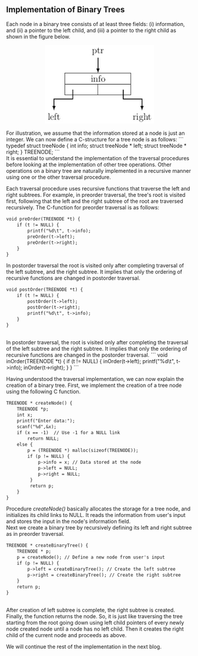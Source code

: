 ## Implementation of Binary Trees

Each node in a binary tree consists of at least three fields: (i) information, 
and (ii) a pointer to the left child, and (iii) a pointer to the right child
as shown in the figure below.   
<p align="center">
<img src="../images/nodeStruct.jpg">
</p>
For illustration, we assume that the information stored at a 
node is just an integer. We can now define a C-structure for a tree node is
as follows:
```
typedef struct treeNode {
    int info;
    struct treeNode * left;
    struct treeNode * right;
} TREENODE;
```
<br />
It is essential to understand the implementation of the traversal 
procedures before looking at the implementation of other tree 
operations. Other operations on a binary tree are naturally implemented in 
a recursive manner using one or the other traversal procedure. 
<br />

Each traversal procedure uses recursive functions that traverse
the left and right subtrees. For example, in preorder traversal, the tree's root is visited first, following that the left and the right subtree of 
the root are traversed recursively. The C-function for preorder traversal 
is as follows:
```
void preOrder(TREENODE *t) {
    if (t != NULL) {
        printf("%d\t", t->info);
        preOrder(t->left);
        preOrder(t->right);
    }
}
```
In postorder traversal the root is visited only after completing traversal
of the left subtree, and the right subtree. It implies that only the ordering
of recursive functions are changed in postorder traversal.
```
void postOrder(TREENODE *t) {
    if (t != NULL) {
        postOrder(t->left);
        postOrder(t->right);
        printf("%d\t", t->info);
    }
}
```
<br />
In postorder traversal, the root is visited only after completing the traversal
of the left subtree and the right subtree. It implies that only the ordering
of recursive functions are changed in the postorder traversal.
```
void inOrder(TREENODE *t) {
    if (t != NULL) {
        inOrder(t->left);
        printf("%d\t", t->info);
        inOrder(t->right);
    }
}
```
<br />

Having understood the traversal implementation, we can now explain the 
creation of a binary tree. First, we implement the creation of a tree node 
using the following C function.
```
TREENODE * createNode() {
    TREENODE *p;
    int x;
    printf("Enter data:");
    scanf("%d",&x);
    if (x == -1)  // Use -1 for a NULL link
        return NULL; 
    else {
        p = (TREENODE *) malloc(sizeof(TREENODE));
        if (p != NULL) {
            p->info = x; // Data stored at the node
            p->left = NULL;
            p->right = NULL;
         }
         return p;
    }
}
```
Procedure <i>createNode()</i> basically allocates the storage for a tree 
node, and initializes its child links to NULL. It reads the information 
from user's input and stores the input in the node's information field. 
<br />
Next we create a binary tree by recursively defining its left and right 
subtree as in preorder traversal.
```
TREENODE * createBinaryTree() {
    TREENODE * p;
    p = createNode(); // Define a new node from user's input
    if (p != NULL) {
        p->left = createBinaryTree(); // Create the left subtree
        p->right = createBinaryTree(); // Create the right subtree 
    }
    return p;
}
```
<br />
After creation of left subtree is complete, the right subtree is created. Finally, the function returns the node. So, it is just like traversing
the tree starting from the root going down using left child pointers of every
newly node created node until a node has no left child. Then it creates 
the right child of the current node and proceeds as above. 

We will continue the rest of the implementation in the next blog. 

